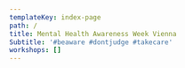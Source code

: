 ```yaml
---
templateKey: index-page
path: /
title: Mental Health Awareness Week Vienna
Subtitle: '#beaware #dontjudge #takecare'
workshops: []
---
```


